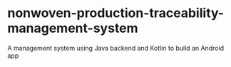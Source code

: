 # nonwoven-production-traceability-management-system
A management system using Java backend and Kotlin to build an Android app
